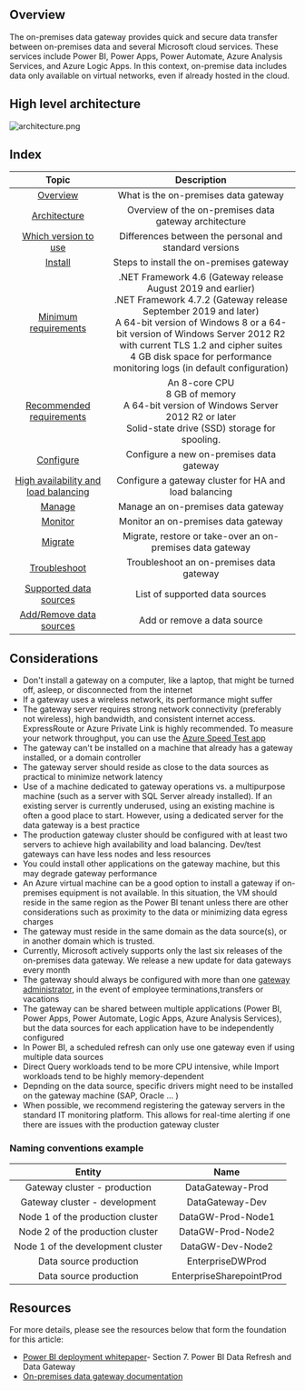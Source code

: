## Overview
The on-premises data gateway provides quick and secure data transfer between on-premises data and several Microsoft cloud services. These services include Power BI, Power Apps, Power Automate, Azure Analysis Services, 
and Azure Logic Apps. In this context, on-premise data includes data only available on virtual networks, even if already hosted in the cloud. 

## High level architecture
![architecture.png](https://docs.microsoft.com/en-us/data-integration/gateway/media/service-gateway-onprem-indepth/on-prem-data-gateway-how-it-works.png)

## Index
| Topic | Description |
|:------------------------:|:-----------------------:|
| [Overview](https://docs.microsoft.com/en-us/data-integration/gateway/service-gateway-onprem) | What is the on-premises data gateway | 
| [Architecture](https://docs.microsoft.com/en-us/data-integration/gateway/service-gateway-onprem-indepth) | Overview of the on-premises data gateway architecture | 
| [Which version to use](https://docs.microsoft.com/en-us/power-bi/connect-data/service-gateway-personal-mode#on-premises-data-gateway-vs-on-premises-data-gateway-personal-mode) | Differences between the personal and standard versions |
| [Install](https://docs.microsoft.com/en-us/data-integration/gateway/service-gateway-install) | Steps to install the on-premises gateway | 
| [Minimum requirements](https://docs.microsoft.com/en-us/data-integration/gateway/service-gateway-install#minimum-requirements) | .NET Framework 4.6 (Gateway release August 2019 and earlier) <br /> .NET Framework 4.7.2 (Gateway release September 2019 and later) <br /> A 64-bit version of Windows 8 or a 64-bit version of Windows Server 2012 R2 with current TLS 1.2 and cipher suites <br /> 4 GB disk space for performance monitoring logs (in default configuration) |
| [Recommended requirements](https://docs.microsoft.com/en-us/data-integration/gateway/service-gateway-install#recommended) | An 8-core CPU <br /> 8 GB of memory <br /> A 64-bit version of Windows Server 2012 R2 or later <br /> Solid-state drive (SSD) storage for spooling. | 
| [Configure](https://docs.microsoft.com/en-us/data-integration/gateway/service-gateway-app) | Configure a new on-premises data gateway |
| [High availability and load balancing](https://docs.microsoft.com/en-us/data-integration/gateway/service-gateway-high-availability-clusters) | Configure a gateway cluster for HA and load balancing | 
| [Manage](https://docs.microsoft.com/en-us/data-integration/gateway/service-gateway-manage) | Manage an on-premises data gateway |
| [Monitor](https://docs.microsoft.com/en-us/data-integration/gateway/service-gateway-performance) | Monitor an on-premises data gateway |
| [Migrate](https://docs.microsoft.com/en-us/data-integration/gateway/service-gateway-migrate) | Migrate, restore or take-over an on-premises data gateway |
| [Troubleshoot](https://docs.microsoft.com/en-us/data-integration/gateway/service-gateway-tshoot) | Troubleshoot an on-premises data gateway |  
| [Supported data sources](https://docs.microsoft.com/en-us/power-bi/connect-data/power-bi-data-sources) | List of supported data sources |
| [Add/Remove data sources](https://docs.microsoft.com/en-us/power-bi/connect-data/service-gateway-data-sources) | Add or remove a data source |


## Considerations
*	Don't install a gateway on a computer, like a laptop, that might be turned off, asleep, or disconnected from the internet
*	If a gateway uses a wireless network, its performance might suffer
* The gateway server requires strong network connectivity (preferably not wireless), high bandwidth, and consistent internet access. ExpressRoute or Azure Private Link is highly recommended. To measure your network throughput, you can use the [Azure Speed Test app](https://azurespeedtest.azurewebsites.net/)
* The gateway can't be installed on a machine that already has a gateway installed, or a domain controller
* The gateway server should reside as close to the data sources as practical to minimize network latency
* Use of a machine dedicated to gateway operations vs. a multipurpose machine (such as a server with SQL Server already installed). If an existing server is currently underused, using an existing machine is often a good place to start. However, using a dedicated server for the data gateway is a best practice 
* The production gateway cluster should be configured with at least two servers to achieve high availability and load balancing. Dev/test gateways can have less nodes and less resources
*	You could install other applications on the gateway machine, but this may degrade gateway performance
* An Azure virtual machine can be a good option to install a gateway if on-premises equipment is not available. In this situation, the VM should reside in the same region as the Power BI tenant unless there are other considerations such as proximity to the data or minimizing data egress charges
* The gateway must reside in the same domain as the data source(s), or in another domain
which is trusted.
* Currently, Microsoft actively supports only the last six releases of the on-premises data gateway. We release a new update for data gateways every month
* The gateway should always be configured with more than one [gateway administrator](https://docs.microsoft.com/en-us/data-integration/gateway/service-gateway-manage#manage-gateway-admins), in the event of employee terminations,transfers or vacations
* The gateway can be shared between multiple applications (Power BI, Power Apps, Power Automate, Logic Apps, Azure Analysis Services), but the data sources for each application have to be independently configured 
* In Power BI, a scheduled refresh can only use one gateway even if using multiple data sources
* Direct Query workloads tend to be more CPU intensive, while Import workloads tend to be highly memory-dependent
* Depnding on the data source, specific drivers might need to be installed on the gateway machine (SAP, Oracle ... )
* When possible, we recommend registering the gateway servers in the standard IT monitoring platform. This allows for real-time alerting if one there are issues with the production gateway cluster

### Naming conventions example
| Entity | Name |
|:------------------------:|:-----------------------:|
|Gateway cluster - production|DataGateway-Prod|
|Gateway cluster - development|DataGateway-Dev|
|Node 1 of the production cluster|DataGW-Prod-Node1|
|Node 2 of the production cluster|DataGW-Prod-Node2|
|Node 1 of the development cluster|DataGW-Dev-Node2|
|Data source production|EnterpriseDWProd|
|Data source production|EnterpriseSharepointProd|

## Resources
For more details, please see the resources below that form the foundation for this article:
* [Power BI deployment whitepaper](https://aka.ms/PBIEnterpriseDeploymentWP)- Section 7. Power BI Data Refresh and Data Gateway
* [On-premises data gateway documentation](https://docs.microsoft.com/en-us/data-integration/gateway/)
 
